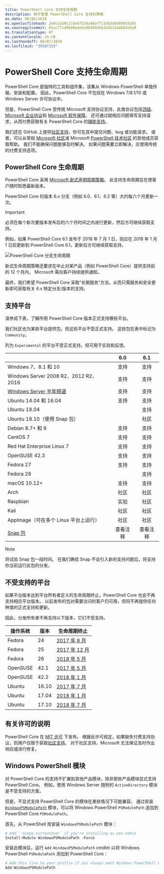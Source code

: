 ```yaml
---
title: PowerShell Core 支持生命周期
description: 用于管理 PowerShell Core 支持的策略
ms.date: 08/06/2018
ms.openlocfilehash: 2e0ca1b9c133e6f316a40aff13365d0489059165
ms.sourcegitcommit: 01ac77cd0b00e4e5e964504563a9212e8002e5e0
ms.translationtype: HT
ms.contentlocale: zh-CN
ms.lasthandoff: 08/07/2018
ms.locfileid: "39587153"
---
```

# <a name="powershell-core-support-lifecycle"></a>PowerShell Core 支持生命周期

PowerShell Core 是独特的工具和组件集，该集从 Windows PowerShell 单独传输、安装和配置。
因此，PowerShell Core 不包括在 Windows 7/8.1/10 或 Windows Server 许可协议中。

但是，PowerShell Core 受传统 Microsoft 支持协议支持，此类协议包括[顶级][]、[Microsoft 企业协议][enterprise-agreement]和 [Microsoft 软件保障][assurance]。
还可通过就相应问题填写支持请求，从而付费获取有关 PowerShell Core 的[辅助支持][]。

我们还在 GitHub 上提供[社区支持][]，你可在其中提交问题、bug 或功能请求。
或者，可以从常规 [Microsoft 社区][]或 Microsoft [PowerShell 技术社区][] 的其他成员获取帮助。
我们不能确保问题能够及时解决。
如果问题需要立即解决，应使用传统的付费支持选项。

## <a name="lifecycle-of-powershell-core"></a>PowerShell Core 生命周期

PowerShell Core 采用 [Microsoft 新式声明周期策略][modern]。
此支持生命周期旨在使客户随时知悉最新版本。

PowerShell Core 的版本 6.x 分支（例如 6.0、6.1、6.2 等）大约每六个月更新一次。

> [!IMPORTANT]
> 必须在每个新次要版本发布后的六个月时间之内进行更新，然后方可继续获取支持。

例如，如果 PowerShell Core 6.1 发布于 2018 年 7 月 1 日，则应在 2019 年 1 月 1 日前更新到 PowerShell Core 6.1，更新后方可继续获取支持。

![PowerShell Core 分支生命周期][lifecycle-chart]

新式生命周期策略还要求在中止对某产品（例如 PowerShell Core）提供支持前的 12 个月内， Microsoft 需向客户持续提供通知。

最终，我们希望 PowerShell Core 采取“长期服务”方法，从而只需服务和安全更新即可获取有关 6.x 特定分支/版本的支持。

## <a name="supported-platforms"></a>支持平台

请参阅下表，了解所用 PowerShell Core 版本正式支持哪些平台。

我们社区也为某些平台提供包，但这些平台不受正式支持。
这些包在表中标记为 `Community`。

列为 `Experimental` 的平台不受正式支持，但可用于实验和反馈。

|                                                   | 6.0         | 6.1         |
|---------------------------------------------------|:-----------:|:-----------:|
| Windows 7、8.1 和 10                            | 支持   | 支持   |
| Windows Server 2008 R2、2012 R2、2016             | 支持   | 支持   |
| [Windows Server 半年频道][semi-annual] | 支持   | 支持   |
| Ubuntu 14.04 和 16.04                           | 支持   | 支持   |
| Ubuntu 18.04                                      |             | 支持   |
| Ubuntu 18.10（使用 Snap 包）                   |             | 社区   |
| Debian 8.7+ 和 9                                | 支持   | 支持   |
| CentOS 7                                          | 支持   | 支持   |
| Red Hat Enterprise Linux 7                        | 支持   | 支持   |
| OpenSUSE 42.3                                     | 支持   | 支持   |
| Fedora 27                                         | 支持   | 支持   |
| Fedora 28                                         |             | 支持   |
| macOS 10.12+                                      | 支持   | 支持   |
| Arch                                              | 社区   | 社区   |
| Raspbian                                          | 实验| 社区   |
| Kali                                              | 社区   | 社区   |
| AppImage（可在多个 Linux 平台上运行）     | 社区   | 社区   |
| [Snap 包](https://snapcraft.io/powershell)   | 查看注释    | 查看注释    |

> [!NOTE]
> 将试验 Snap 包一段时间。  在我们确信 Snap 不会引入新的支持问题后，将支持你当前运行此包的分发。

## <a name="platform-which-are-out-of-support"></a>不受支持的平台

如果平台版本达到平台所有者定义的生命周期终止，PowerShell Core 也会不再支持相应平台版本。 以前发布的包对需要访问的客户仍可用，但将不再提供任何种类的正式支持和更新。

因此，分发所有者不再支持以下版本，它们不受支持。

| 操作系统       | 版本 | 生命周期终止                                                                                 |
|----------|---------|---------------------------------------------------------------------------------------------|
| Fedora   | 24      | [2017 年 8 月](https://fedoramagazine.org/fedora-24-eol/)                                    |
| Fedora   | 25      | [2017 年 12 月](https://fedoramagazine.org/fedora-25-end-life/)                             |
| Fedora   | 26      | [2018 年 5 月](https://fedoramagazine.org/fedora-26-end-life/)                                  |
| OpenSUSE | 42.1    | [2017 年 5 月](https://lists.opensuse.org/opensuse-security-announce/2017-05/msg00053.html)     |
| OpenSUSE | 42.2    | [2018 年 1 月](https://lists.opensuse.org/opensuse-security-announce/2017-11/msg00066.html) |
| Ubuntu   | 16.10   | [2017 年 7 月](https://lists.ubuntu.com/archives/ubuntu-announce/2017-July/000223.html)        |
| Ubuntu   | 17.04   | [2018 年 1 月](https://lists.ubuntu.com/archives/ubuntu-announce/2018-January.txt)          |
| Ubuntu   | 17.10   | [2018 年 7 月](https://lists.ubuntu.com/archives/ubuntu-announce/2018-July/000232.html)        |

## <a name="notes-on-licensing"></a>有关许可的说明

PowerShell Core 在 [MIT 许可][] 下发布。
根据此许可规定，如果缺失付费支持协议，则用户仅限于获取[社区支持][]。
对于社区支持，Microsoft 无法保证及时作出响应或进行修复。

## <a name="windows-powershell-module"></a>Windows PowerShell 模块

对 PowerShell Core 的支持不扩展到其他产品模块，除非那些产品模块显式支持 PowerShell Core。
例如，使用 Windows Server 随附的 `ActiveDirectory` 模块是不受支持的方案。

但是，不显式支持 PowerShell Core 的模块在某些情况下可能兼容。
通过安装 [`WindowsPSModulePath`][] 模块，可以将 Windows PowerShell `PSModulePath` 追加到 PowerShell Core `PSModulePath`。

首先，从 PowerShell 库安装 `WindowsPSModulePath` 模块：

```powershell
# Add `-Scope CurrentUser` if you're installing as non-admin
Install-Module WindowsPSModulePath -Force
```

安装此模块后，运行 `Add-WindowsPSModulePath` cmdlet 以将 Windows PowerShell `PSModulePath` 添加到 PowerShell Core：

```powershell
# Add this line to your profile if you always want Windows PowerShell PSModulePath
Add-WindowsPSModulePath
```

[顶级]: https://www.microsoft.com/en-us/microsoftservices/support.aspx
[enterprise-agreement]: https://www.microsoft.com/en-us/licensing/licensing-programs/enterprise.aspx
[assurance]: https://www.microsoft.com/en-us/licensing/licensing-programs/software-assurance-default.aspx
[社区支持]: https://github.com/powershell/powershell/issues
[Microsoft 社区]: https://answers.microsoft.com/
[PowerShell 技术社区]: https://techcommunity.microsoft.com/t5/PowerShell/ct-p/WindowsPowerShell
[辅助支持]: https://support.microsoft.com/assistedsupportproducts
[modern]: https://support.microsoft.com/help/30881/modern-lifecycle-policy
[lifecycle-chart]: ./images/modern-lifecycle.png
[semi-annual]: https://docs.microsoft.com/windows-server/get-started/semi-annual-channel-overview
[MIT 许可]: https://github.com/PowerShell/PowerShell/blob/master/LICENSE.txt
[`WindowsPSModulePath`]: https://www.powershellgallery.com/packages/WindowsPSModulePath/
